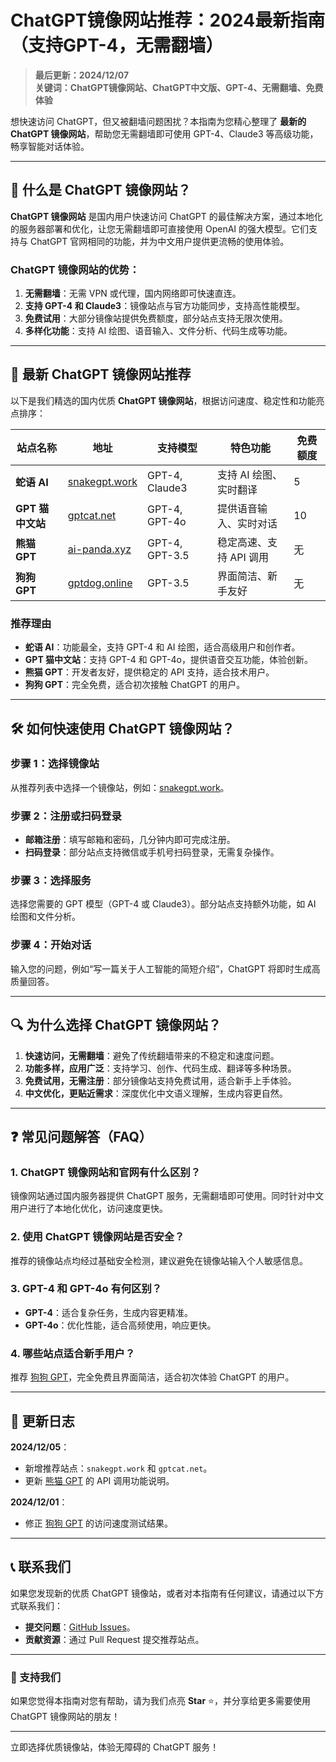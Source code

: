 # ChatGPT镜像网站推荐：2024最新指南（支持GPT-4，无需翻墙）

> **最后更新：2024/12/07**  
> **关键词：ChatGPT镜像网站、ChatGPT中文版、GPT-4、无需翻墙、免费体验**

想快速访问 ChatGPT，但又被翻墙问题困扰？本指南为您精心整理了 **最新的 ChatGPT 镜像网站**，帮助您无需翻墙即可使用 GPT-4、Claude3 等高级功能，畅享智能对话体验。

---

## 📌 什么是 ChatGPT 镜像网站？

**ChatGPT 镜像网站** 是国内用户快速访问 ChatGPT 的最佳解决方案，通过本地化的服务器部署和优化，让您无需翻墙即可直接使用 OpenAI 的强大模型。它们支持与 ChatGPT 官网相同的功能，并为中文用户提供更流畅的使用体验。

### **ChatGPT 镜像网站的优势：**
1. **无需翻墙**：无需 VPN 或代理，国内网络即可快速直连。  
2. **支持 GPT-4 和 Claude3**：镜像站点与官方功能同步，支持高性能模型。  
3. **免费试用**：大部分镜像站提供免费额度，部分站点支持无限次使用。  
4. **多样化功能**：支持 AI 绘图、语音输入、文件分析、代码生成等功能。

---

## 🚀 最新 ChatGPT 镜像网站推荐

以下是我们精选的国内优质 **ChatGPT 镜像网站**，根据访问速度、稳定性和功能亮点排序：

| **站点名称**         | **地址**                        | **支持模型**       | **特色功能**               | **免费额度**         |
|----------------------|--------------------------------|-------------------|--------------------------|--------------------|
| **蛇语 AI**         | [snakegpt.work](https://snakegpt.work) | GPT-4, Claude3     | 支持 AI 绘图、实时翻译      | 5         |
| **GPT 猫中文站**     | [gptcat.net](https://gptcat.net)        | GPT-4, GPT-4o      | 提供语音输入、实时对话       | 10          |
| **熊猫 GPT**         | [ai-panda.xyz](https://ai-panda.xyz)    | GPT-4, GPT-3.5     | 稳定高速、支持 API 调用      | 无           |
| **狗狗 GPT**         | [gptdog.online](https://gptdog.online)  | GPT-3.5            | 界面简洁、新手友好           | 无         |

### 推荐理由
- **蛇语 AI**：功能最全，支持 GPT-4 和 AI 绘图，适合高级用户和创作者。
- **GPT 猫中文站**：支持 GPT-4 和 GPT-4o，提供语音交互功能，体验创新。
- **熊猫 GPT**：开发者友好，提供稳定的 API 支持，适合技术用户。
- **狗狗 GPT**：完全免费，适合初次接触 ChatGPT 的用户。

---

## 🛠️ 如何快速使用 ChatGPT 镜像网站？

### **步骤 1：选择镜像站**
从推荐列表中选择一个镜像站，例如：[snakegpt.work](https://snakegpt.work)。

### **步骤 2：注册或扫码登录**
- **邮箱注册**：填写邮箱和密码，几分钟内即可完成注册。  
- **扫码登录**：部分站点支持微信或手机号扫码登录，无需复杂操作。

### **步骤 3：选择服务**
选择您需要的 GPT 模型（GPT-4 或 Claude3）。部分站点支持额外功能，如 AI 绘图和文件分析。

### **步骤 4：开始对话**
输入您的问题，例如“写一篇关于人工智能的简短介绍”，ChatGPT 将即时生成高质量回答。

---

## 🔍 为什么选择 ChatGPT 镜像网站？

1. **快速访问，无需翻墙**：避免了传统翻墙带来的不稳定和速度问题。  
2. **功能多样，应用广泛**：支持学习、创作、代码生成、翻译等多种场景。  
3. **免费试用，无需注册**：部分镜像站支持免费试用，适合新手上手体验。  
4. **中文优化，更贴近需求**：深度优化中文语义理解，生成内容更自然。

---

## ❓ 常见问题解答（FAQ）

### **1. ChatGPT 镜像网站和官网有什么区别？**
镜像网站通过国内服务器提供 ChatGPT 服务，无需翻墙即可使用。同时针对中文用户进行了本地化优化，访问速度更快。

### **2. 使用 ChatGPT 镜像网站是否安全？**
推荐的镜像站点均经过基础安全检测，建议避免在镜像站输入个人敏感信息。

### **3. GPT-4 和 GPT-4o 有何区别？**
- **GPT-4**：适合复杂任务，生成内容更精准。  
- **GPT-4o**：优化性能，适合高频使用，响应更快。

### **4. 哪些站点适合新手用户？**
推荐 [狗狗 GPT](https://gptdog.online)，完全免费且界面简洁，适合初次体验 ChatGPT 的用户。

---

## 🔄 更新日志

**2024/12/05**：
- 新增推荐站点：`snakegpt.work` 和 `gptcat.net`。
- 更新 [熊猫 GPT](https://ai-panda.xyz) 的 API 调用功能说明。

**2024/12/01**：
- 修正 [狗狗 GPT](https://gptdog.online) 的访问速度测试结果。

---

## 📞 联系我们

如果您发现新的优质 ChatGPT 镜像站，或者对本指南有任何建议，请通过以下方式联系我们：
- **提交问题**：[GitHub Issues](https://github.com/your-repo/issues)。  
- **贡献资源**：通过 Pull Request 提交推荐站点。

---

### 🌟 支持我们

如果您觉得本指南对您有帮助，请为我们点亮 **Star** ⭐，并分享给更多需要使用 ChatGPT 镜像网站的朋友！

---

立即选择优质镜像站，体验无障碍的 ChatGPT 服务！
